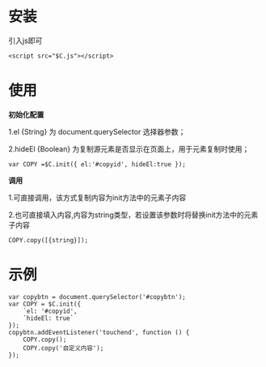 # 安装 #

引入js即可

`
    <script src="$C.js"></script>
`

# 使用 #

**初始化配置**

1.el {String} 为 document.querySelector 选择器参数；

2.hideEl {Boolean} 为复制源元素是否显示在页面上，用于元素复制时使用；

`
    var COPY =$C.init({
    	el:'#copyid',
    	hideEl:true
    });
`

**调用**

1.可直接调用，该方式复制内容为init方法中的元素子内容

2.也可直接填入内容,内容为string类型，若设置该参数时将替换init方法中的元素子内容

    COPY.copy([{string}]);

# 示例 #

	var copybtn = document.querySelector('#copybtn');
	var COPY = $C.init({
		`el: '#copyid',
		`hideEl: true`
	});
	copybtn.addEventListener('touchend', function () {
		COPY.copy();
		COPY.copy('自定义内容');
	});


